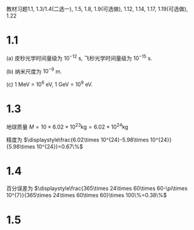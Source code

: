 教材习题1.1, 1.3/1.4(二选一), 1.5, 1.8, 1.9(可选做), 1.12, 1.14, 1.17, 1.19(可选做), 1.22

# 1.1

(a) 皮秒光学时间量级为 $10^{-12}$ s, 飞秒光学时间量级为 $10^{-15}$ s.

(b) 纳米尺度为 $10^{-9}$ m.

(c) $1$ MeV = $10^{6}$ eV, $1$ GeV = $10^{9}$ eV.


# 1.3

地球质量 $M = 10 \times 6.02\times 10^{23} \text{kg}=6.02\times 10^{24} \text{kg}$

精度为 $\displaystyle\frac{6.02\times 10^{24}-5.98\times 10^{24}}{5.98\times 10^{24}}=0.67\%$


# 1.4

百分误差为 $\displaystyle\frac{365\times 24\times 60\times 60-\pi\times 10^{7}}{365\times 24\times 60\times 60}\times 100\%=0.38\%$


# 1.5

